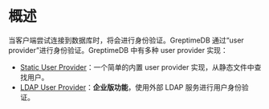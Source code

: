 # 概述

当客户端尝试连接到数据库时，将会进行身份验证。GreptimeDB 通过“user provider”进行身份验证。GreptimeDB 中有多种 user
provider 实现：

- [Static User Provider](./static.md)：一个简单的内置 user provider 实现，从静态文件中查找用户。
- [LDAP User Provider](/enterprise/deployments/authentication.md)：**企业版功能**，使用外部 LDAP 服务进行用户身份验证。

